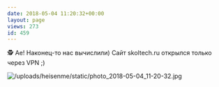 ```yaml
---
date: 2018-05-04 11:20:32+00:00
layout: page
views: 273
id: 459
---
```


🕵️ Ае! Наконец-то нас вычислили) Сайт skoltech.ru открылся только через VPN ;)



![/uploads/heisenme/static/photo_2018-05-04_11-20-32.jpg](/uploads/heisenme/static/photo_2018-05-04_11-20-32.jpg)
